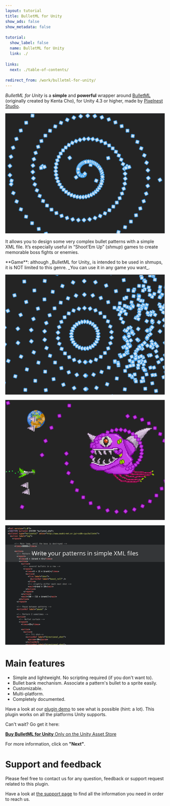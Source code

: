 ```yaml
---
layout: tutorial
title: BulletML for Unity
show_ads: false
show_metadata: false

tutorial:
  show_label: false
  name: BulletML for Unity
  link: ./

links:
  next: ./table-of-contents/

redirect_from: /work/bulletml-for-unity/
---
```


*BulletML for Unity* is a **simple** and **powerful** wrapper around [BulletML](http://www.asahi-net.or.jp/~cs8k-cyu/bulletml/index_e.html) (originally created by Kenta Cho), for Unity 4.3 or higher, made by [Pixelnest Studio](https://pixelnest.io).

[ ![Screenshot][screenshot1] ][screenshot1]

It allows you to design some very complex bullet patterns with a simple XML file. It’s especially useful in “Shoot’Em Up” (_shmup_) games to create memorable boss fights or enemies.

<div data-block="info">
  **Game**: although _BulletML for Unity_ is intended to be used in shmups, it is NOT limited to this genre. _You can use it in any game you want_.
</div>

[ ![Screenshot][screenshot2] ][screenshot2]

[ ![Screenshot][screenshot3] ][screenshot3]

[ ![Screenshot][screenshot4] ][screenshot4]

# Main features

- Simple and lightweight. No scripting required (if you don't want to).
- Bullet bank mechanism. Associate a pattern's bullet to a sprite easily.
- Customizable.
- Multi-platform.
- Completely documented.

Have a look at our [plugin demo][demo] to see what is possible (hint: a lot). This plugin works on all the platforms Unity supports.

Can't wait? Go get it here:

<a href="http://bulletml-for-unity.pixelnest.io/" class="intent-button intent-button--bulletml">
  <strong>Buy BulletML for Unity</strong>
  Only on the Unity Asset Store
</a>

For more information, click on **"Next"**.

# Support and feedback

Please feel free to contact us for any question, feedback or support request related to this plugin.

Have a look at [the support page][support] to find all the information you need in order to reach us.


[demo]:    /docs/bulletml-for-unity/demo/
[support]: /docs/bulletml-for-unity/support/

[screenshot1]: /static/images/products/bulletml-for-unity/docs/screenshot-01.png
[screenshot2]: /static/images/products/bulletml-for-unity/docs/screenshot-02.png
[screenshot3]: /static/images/products/bulletml-for-unity/docs/screenshot-03.png
[screenshot4]: /static/images/products/bulletml-for-unity/docs/screenshot-04.png
